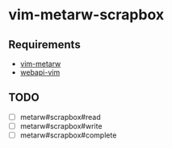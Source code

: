 # vim-metarw-scrapbox

## Requirements

- [vim-metarw](https://github.com/kana/vim-metarw)
- [webapi-vim](https://github.com/mattn/webapi-vim)

## TODO

- [ ] metarw#scrapbox#read
- [ ] metarw#scrapbox#write
- [ ] metarw#scrapbox#complete
